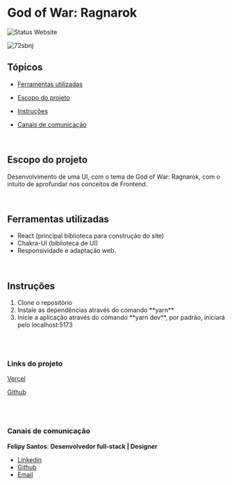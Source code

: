 # God of War: Ragnarok
![Status Website](https://img.shields.io/website?down_message=red&style=for-the-badge&up_color=green&up_message=online&url=https%3A%2F%2Fspace-flight-news-delta.vercel.app%2F)


![72sbnj](https://user-images.githubusercontent.com/72530197/205107498-6d27c57d-0e72-4b4d-af5d-5422afd8a18c.gif)


## Tópicos

- [Ferramentas utilizadas](#ferramentas)

- [Escopo do projeto](#escopo)

- [Instruções](#instrucoes)

- [Canais de comunicação](#canais)

<br>

<h2 id=escopo>Escopo do projeto</h2> 
<p>
    Desenvolvimento de uma UI, com o tema de God of War: Ragnarok, com o intuito de aprofundar nos conceitos de Frontend.
</p>
<br>
<h2 id=ferramentas>Ferramentas utilizadas</h2> 

- React (principal biblioteca para construção do site)
- Chakra-UI (biblioteca de UI)
- Responsividade e adaptação web.

<br>

<h2 id=instrucoes>Instruções</h2>

<ol>
    <li>Clone o repositório</li>
    <li>Instale as dependências através do comando **yarn**</li>
    <li>Inicie a aplicação através do comando **yarn dev**, por padrão, iniciará pelo localhost:5173</li>
</ol>

<br><br>

<h3>Links do projeto</h3>
<p><a href="https://godofwar.vercel.app/" target="_blank">Vercel</a></p>
<p><a href="https://github.com/felipysantos/godofwar" target="_blank">Github</a></p>    
<br><br>

<h3 id=canais> Canais de comunicação </h3>

**Felipy Santos**: **Desenvolvedor full-stack | Designer** 

- [Linkedin](https://www.linkedin.com/in/felipy-santos/)
- [Github](https://github.com/felipysantos)
- [Email](felipys23@gmail.com)
